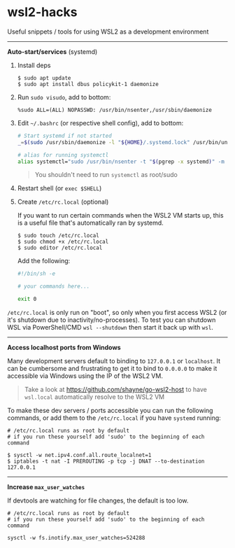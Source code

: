 # wsl2-hacks
Useful snippets / tools for using WSL2 as a development environment

---

**Auto-start/services** (systemd)
1. Install deps

    ```shell
    $ sudo apt update
    $ sudo apt install dbus policykit-1 daemonize
    ```

2. Run `sudo visudo`, add to bottom:

    ```
    %sudo ALL=(ALL) NOPASSWD: /usr/bin/nsenter,/usr/sbin/daemonize
    ```

3. Edit `~/.bashrc` (or respective shell config), add to bottom:

    ```sh
    # Start systemd if not started
    _=$(sudo /usr/sbin/daemonize -l "${HOME}/.systemd.lock" /usr/bin/unshare -fp --mount-proc /lib/systemd/systemd 2>&1)    # alias for running systemctl
    
    # alias for running systemctl
    alias systemctl="sudo /usr/bin/nsenter -t "$(pgrep -x systemd)" -m -p systemctl"
    ```
    
    > You shouldn't need to run `systemctl` as root/sudo

4. Restart shell (or `exec $SHELL`)

5. Create `/etc/rc.local` (optional)

    If you want to run certain commands when the WSL2 VM starts up, this is a useful file that's automatically ran by systemd.
    
    ```shell
    $ sudo touch /etc/rc.local
    $ sudo chmod +x /etc/rc.local
    $ sudo editor /etc/rc.local
    ```
    
    Add the following:
    ```sh
    #!/bin/sh -e
    
    # your commands here...
    
    exit 0
    ```

`/etc/rc.local` is only run on "boot", so only when you first access WSL2 (or it's shutdown due to inactivity/no-processes).
To test you can shutdown WSL via PowerShell/CMD `wsl --shutdown` then start it back up with `wsl`.

---

**Access localhost ports from Windows**

Many development servers default to binding to `127.0.0.1` or `localhost`. It can be cumbersome and frustrating to get it to bind to `0.0.0.0` to make it accessible via Windows using the IP of the WSL2 VM.

> Take a look at https://github.com/shayne/go-wsl2-host to have `wsl.local` automatically resolve to the WSL2 VM

To make these dev servers / ports accessible you can run the following commands, or add them to the `/etc/rc.local` if you have `systemd` running:

```shell
# /etc/rc.local runs as root by default
# if you run these yourself add 'sudo' to the beginning of each command

$ sysctl -w net.ipv4.conf.all.route_localnet=1
$ iptables -t nat -I PREROUTING -p tcp -j DNAT --to-destination 127.0.0.1 
```

---

**Increase `max_user_watches`**

If devtools are watching for file changes, the default is too low.

```
# /etc/rc.local runs as root by default
# if you run these yourself add 'sudo' to the beginning of each command

sysctl -w fs.inotify.max_user_watches=524288
```
